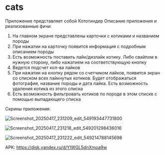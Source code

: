 # cats

Приложение представляет собой Кототиндер
Описание приложения и реализованные фичи:
1. На главном экране представлены карточки с котиками и названием породы
2. При нажатии на карточку появится информация с подробным описанием породы
3. Есть возможность поставить лайк/дизлайк котику. Либо свайпом в нужную сторону, либо нажатием на соответствующую кнопку
4. Ведется подсчет кол-ва лайков
5. При нажатии на кнопку рядом со счетчиком лайков, появится экран со списком всех лайкнутых котиков. Будет отображаться фотография, название породы и дата лайка. Есть возможность удаления котика из этого списка
6. Есть возможность фильтровать котиков по породе в этом списке с помощью выпадающего списка

Скрины приложения:

![Screenshot_20250417_231209_edit_549193447731800](https://github.com/user-attachments/assets/a107c681-ec34-4eec-b625-4b72e501acd8) 

![Screenshot_20250417_231218_edit_549201298436016](https://github.com/user-attachments/assets/00ed68bd-f3ba-4e60-a0b7-0bb93ad75e8d)

![Screenshot_20250417_231222_edit_549214788145698](https://github.com/user-attachments/assets/1c024b9e-54c7-426c-b956-9a9d92b30b94)



APK: https://disk.yandex.ru/d/YIWGL5dnXmoa9w
